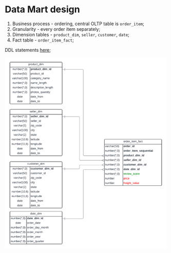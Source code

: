 # Data Mart design

1. Business process - ordering, central OLTP table is `order_item`;
2. Granularity - every order item separately;
3. Dimension tables - `product_dim`, `seller`, `customer`, `date`;
4. Fact table - `order_item_fact`;

DDL statements [here](./data_mart_ddl.sql);

![data_mart_er](./data_mart_er.png)